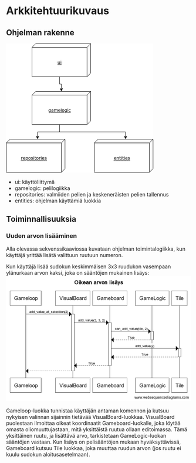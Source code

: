 # Arkkitehtuurikuvaus

## Ohjelman rakenne

![Package_structure](./pictures/packages.png)

- ui: käyttöliittymä
- gamelogic: pelilogiikka
- repositories: valmiiden pelien ja keskeneräisten pelien tallennus
- entities: ohjelman käyttämiä luokkia

## Toiminnallisuuksia

### Uuden arvon lisääminen

Alla olevassa sekvenssikaaviossa kuvataan ohjelman toimintalogiikka, kun käyttäjä yrittää lisätä valittuun ruutuun numeron.

Kun käyttäjä lisää sudokun keskimmäisen 3x3 ruudukon vasempaan ylänurkaan arvon kaksi, joka on sääntöjen mukainen lisäys:
![Add_correct_value](./pictures/sequence_correct_value.png)

Gameloop-luokka tunnistaa käyttäjän antaman komennon ja kutsuu nykyisen valinnan sijainnin tietävää VisualBoard-luokkaa. VisualBoard puolestaan ilmoittaa oikeat koordinaatit Gameboard-luokalle, joka löytää omasta oliomuuttujastaan, mitä yksittäistä ruutua ollaan editoimassa. Tämä yksittäinen ruutu, ja lisättävä arvo, tarkistetaan GameLogic-luokan sääntöjen vastaan. Kun lisäys on pelisääntöjen mukaan hyväksyttävissä, Gameboard kutsuu Tile luokkaa, joka muuttaa ruudun arvon (jos ruutu ei kuulu sudokun aloitusasetelmaan).
